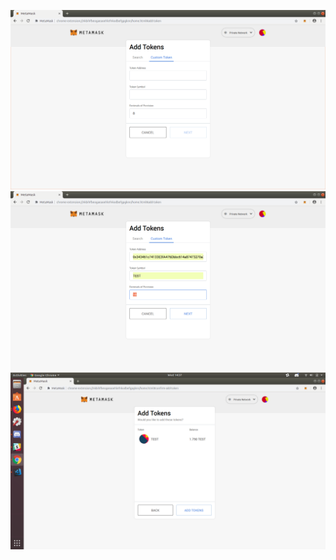 ![](images/configure-custom-token-1.png?raw=true)
![](images/configure-custom-token-2.png?raw=true)
![](images/configure-custom-token-3.png?raw=true)
